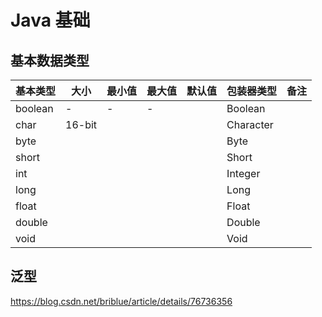 # Java 基础



## 基本数据类型

| 基本类型 | 大小   | 最小值 | 最大值 | 默认值 | 包装器类型 | 备注 |
| -------- | ------ | ------ | ------ | ------ | ---------- | ---- |
| boolean  | -      | -      | -      |        | Boolean    |      |
| char     | 16-bit |        |        |        | Character  |      |
| byte     |        |        |        |        | Byte       |      |
| short    |        |        |        |        | Short      |      |
| int      |        |        |        |        | Integer    |      |
| long     |        |        |        |        | Long       |      |
| float    |        |        |        |        | Float      |      |
| double   |        |        |        |        | Double     |      |
| void     |        |        |        |        | Void       |      |



## 泛型

https://blog.csdn.net/briblue/article/details/76736356
